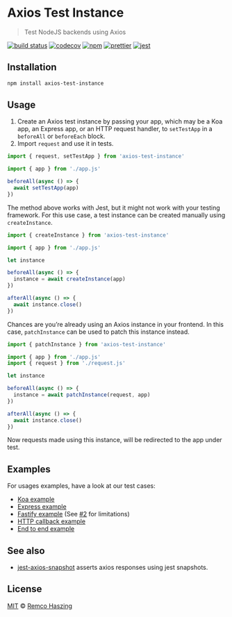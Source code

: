 # Axios Test Instance

> Test NodeJS backends using Axios

[![build status](https://github.com/remcohaszing/axios-test-instance/workflows/ci/badge.svg)](https://github.com/remcohaszing/axios-test-instance/actions/workflows/ci.yaml)
[![codecov](https://codecov.io/gh/remcohaszing/axios-test-instance/branch/main/graph/badge.svg)](https://codecov.io/gh/remcohaszing/axios-test-instance)
[![npm](https://img.shields.io/npm/v/axios-test-instance)](https://www.npmjs.com/package/axios-test-instance)
[![prettier](https://img.shields.io/badge/code_style-prettier-ff69b4.svg)](https://prettier.io)
[![jest](https://jestjs.io/img/jest-badge.svg)](https://jestjs.io)

## Installation

```sh
npm install axios-test-instance
```

## Usage

1. Create an Axios test instance by passing your app, which may be a Koa app, an Express app, or an
   HTTP request handler, to `setTestApp` in a `beforeAll` or `beforeEach` block.
2. Import `request` and use it in tests.

```js
import { request, setTestApp } from 'axios-test-instance'

import { app } from './app.js'

beforeAll(async () => {
  await setTestApp(app)
})
```

The method above works with Jest, but it might not work with your testing framework. For this use
case, a test instance can be created manually using `createInstance`.

```js
import { createInstance } from 'axios-test-instance'

import { app } from './app.js'

let instance

beforeAll(async () => {
  instance = await createInstance(app)
})

afterAll(async () => {
  await instance.close()
})
```

Chances are you’re already using an Axios instance in your frontend. In this case, `patchInstance`
can be used to patch this instance instead.

```js
import { patchInstance } from 'axios-test-instance'

import { app } from './app.js'
import { request } from './request.js'

let instance

beforeAll(async () => {
  instance = await patchInstance(request, app)
})

afterAll(async () => {
  await instance.close()
})
```

Now requests made using this instance, will be redirected to the app under test.

## Examples

For usages examples, have a look at our test cases:

- [Koa example](__tests__/koa.ts)
- [Express example](__tests__/express.ts)
- [Fastify example](__tests__/fastify.ts) (See
  [#2](https://github.com/remcohaszing/axios-test-instance/issues/2) for limitations)
- [HTTP callback example](__tests__/callback.ts)
- [End to end example](__tests__/e2e.ts)

## See also

- [jest-axios-snapshot](https://github.com/remcohaszing/jest-axios-snapshot) asserts axios responses
  using jest snapshots.

## License

[MIT](LICENSE.md) © [Remco Haszing](https://github.com/remcohaszing)

